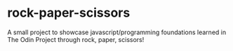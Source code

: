 # rock-paper-scissors
A small project to showcase javascript/programming foundations learned in The Odin Project through rock, paper, scissors!
